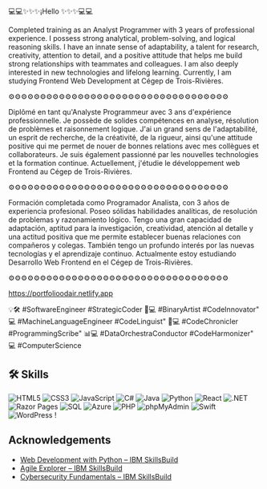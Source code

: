   💻💻✨✨✨¡Hello ✨✨✨💻💻


Completed training as an Analyst Programmer with 3 years of professional experience. I possess strong analytical, problem-solving, and logical reasoning skills. I have an innate sense of adaptability, a talent for research, creativity, attention to detail, and a positive attitude that helps me build strong relationships with teammates and colleagues. I am also deeply interested in new technologies and lifelong learning.
Currently, I am studying Frontend Web Development at Cégep de Trois-Rivières.

⚙️⚙️⚙️⚙️⚙️⚙️⚙️⚙️⚙️⚙️⚙️⚙️⚙️⚙️⚙️⚙️⚙️⚙️⚙️⚙️⚙️⚙️⚙️⚙️⚙️⚙️⚙️⚙️⚙️⚙️⚙️⚙️⚙️⚙️⚙️

Diplômé en tant qu'Analyste Programmeur avec 3 ans d'expérience professionnelle. Je possède de solides compétences en analyse, résolution de problèmes et raisonnement logique. J'ai un grand sens de l'adaptabilité, un esprit de recherche, de la créativité, de la rigueur, ainsi qu'une attitude positive qui me permet de nouer de bonnes relations avec mes collègues et collaborateurs. Je suis également passionné par les nouvelles technologies et la formation continue.
Actuellement, j'étudie le développement web Frontend au Cégep de Trois-Rivières.

⚙️⚙️⚙️⚙️⚙️⚙️⚙️⚙️⚙️⚙️⚙️⚙️⚙️⚙️⚙️⚙️⚙️⚙️⚙️⚙️⚙️⚙️⚙️⚙️⚙️⚙️⚙️⚙️⚙️⚙️⚙️⚙️⚙️⚙️⚙️

Formación completada como Programador Analista, con 3 años de experiencia profesional. Poseo sólidas habilidades analíticas, de resolución de problemas y razonamiento lógico. Tengo una gran capacidad de adaptación, aptitud para la investigación, creatividad, atención al detalle y una actitud positiva que me permite establecer buenas relaciones con compañeros y colegas. También tengo un profundo interés por las nuevas tecnologías y el aprendizaje continuo.
Actualmente estoy estudiando Desarrollo Web Frontend en el Cégep de Trois-Rivières.

⚙️⚙️⚙️⚙️⚙️⚙️⚙️⚙️⚙️⚙️⚙️⚙️⚙️⚙️⚙️⚙️⚙️⚙️⚙️⚙️⚙️⚙️⚙️⚙️⚙️⚙️⚙️⚙️⚙️⚙️⚙️⚙️⚙️⚙️⚙️

https://portfolioodair.netlify.app

💡🛠️ #SoftwareEngineer #StrategicCoder
🎨💻 #BinaryArtist #CodeInnovator"
💻 #MachineLanguageEngineer #CodeLinguist"
📜💻 #CodeChronicler #ProgrammingScribe"
📊💻 #DataOrchestraConductor #CodeHarmonizer"
💻   #ComputerScience

## 🛠 Skills



![HTML5](https://img.shields.io/badge/-HTML5-E34F26?style=flat&logo=html5&logoColor=white)
![CSS3](https://img.shields.io/badge/-CSS3-1572B6?style=flat&logo=css3&logoColor=white)
![JavaScript](https://img.shields.io/badge/-JavaScript-F7DF1E?style=flat&logo=javascript&logoColor=black)
![C#](https://img.shields.io/badge/-C%23-239120?style=flat&logo=c-sharp&logoColor=white)
![Java](https://img.shields.io/badge/-Java-007396?style=flat&logo=java&logoColor=white)
![Python](https://img.shields.io/badge/-Python-3776AB?style=flat&logo=python&logoColor=white)
![React](https://img.shields.io/badge/-React-61DAFB?style=flat&logo=react&logoColor=black)
![.NET](https://img.shields.io/badge/-.NET-512BD4?style=flat&logo=dotnet&logoColor=white)
![Razor Pages](https://img.shields.io/badge/-Razor%20Pages-512BD4?style=flat&logo=dotnet&logoColor=white)
![SQL](https://img.shields.io/badge/-SQL-4479A1?style=flat&logo=mysql&logoColor=white)
![Azure](https://img.shields.io/badge/-Azure-0089D6?style=flat&logo=microsoft-azure&logoColor=white)
![PHP](https://img.shields.io/badge/-PHP-777BB4?style=flat&logo=php&logoColor=white)
![phpMyAdmin](https://img.shields.io/badge/-phpMyAdmin-F88017?style=flat&logoColor=white)
![Swift](https://img.shields.io/badge/-Swift-FA7343?style=flat&logo=swift&logoColor=white)
![WordPress](https://img.shields.io/badge/-WordPress-21759B?style=flat&logo=wordpress&logoColor=white)
!


## Acknowledgements
- [Web Development with Python – IBM SkillsBuild](https://www.credly.com/org/ibm-skillsbuild/badge/web-development-with-python)
- [Agile Explorer – IBM SkillsBuild](https://www.credly.com/org/ibm-skillsbuild/badge/agile-explorer)
- [Cybersecurity Fundamentals – IBM SkillsBuild](https://www.credly.com/org/ibm-skillsbuild/badge/cybersecurity-fundamentals)

<!--
**ODA669/ODA669** is a ✨ _special_ ✨ repository because its `README.md` (this file) appears on your GitHub profile.

Here are some ideas to get you started:

- 🔭 I’m currently working on ...
- 🌱 I’m currently learning ...
- 👯 I’m looking to collaborate on ...
- 🤔 I’m looking for help with ...
- 💬 Ask me about ...
- 📫 How to reach me: ...
- 😄 Pronouns: ...
- ⚡ Fun fact: ...
-->

